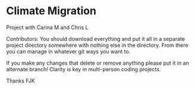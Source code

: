 # Climate Migration

Project with Carina M and Chris L

Contributors:
You should download everything and put it all in a separate project directory somewhere with nothing else in the directory. From there you can manage in whatever git ways you want to. 

If you make any changes that delete or remove anything please put it in an alternate branch! Clarity is key in multi-person coding projects.


Thanks
FJK
